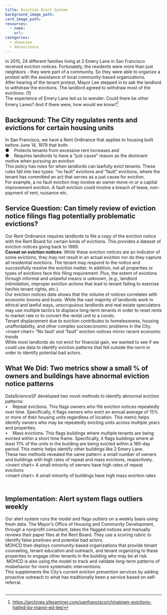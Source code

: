 ```yaml
---
title: Eviction Alert System
background_image_path:
card_image_path:
resources:
  - name:
    url:
categories:
  - showcase
  - datascience
---
```



In 2015, 24 different families living at 2 Emery Lane in San Francisco received eviction notices. Fortunately, the residents were more than just neighbors - they were part of a community. So they were able to organize a protest with the assistance of local community-based organizations.<br>After hearing of the tenant protest, Mayor Lee stepped in to ask the landlord to withdraw the evictions. The landlord agreed to withdraw most of the evictions. (1)<br>The experience of Emery Lane led us to wonder: Could there be other Emery Lanes? And if there were, how would we know?[^1]

## Background: The City regulates rents and evictions for certain housing units

In San Francisco, we have a Rent Ordinance that applies to housing built before June 14, 1979 that both:<br>● &nbsp; &nbsp;Protects tenants from excessive rent increases and<br>● &nbsp; &nbsp;Requires landlords to have a “just cause” reason as the dominant motive when pursuing an eviction<br>This policy has rules for when landlords can lawfully evict tenants. These rules fall into two types: “no fault” evictions and “fault” evictions, where the tenant has committed an act that serves as a just cause for eviction.<br>For example, a no fault eviction may involve an owner move-in or a capital improvement eviction. A fault eviction could involve a breach of lease, non-payment of rent, nuisance etc.

## Service Question: Can timely review of eviction notice filings flag potentially problematic evictions?

Our Rent Ordinance requires landlords to file a copy of the eviction notice with the Rent Board for certain kinds of evictions. This provides a dataset of eviction notices going back to 1989.<br>**Caveat on eviction notices**: While these eviction notices are an indicator of some evictions, they may not result in an actual eviction nor do they capture all residential evictions. The tenant may respond to the notice and successfully resolve the eviction matter. In addition, not all properties or types of evictions face this filing requirement. Plus, the extent of evictions through informal and unlawful means is unknown, (e.g., landlord intimidation, improper eviction actions that lead to tenant failing to exercise her/his tenant rights, etc.).<br>Our eviction notices data shows that the volume of notices correlates with economic booms and busts. While the vast majority of landlords work in ethical and lawful ways, unscrupulous landlords and real estate speculators may use multiple tactics to displace long-term tenants in order to reset rents to market rate or to convert the rental unit to a condo.<br>Tenant displacement due to eviction contributes to homelessness, housing unaffordability, and other complex socioeconomic problems in the City.<br>&lt;insert chart&gt; “No fault’ and “fault” eviction notices mirror recent economic trends<br>While most landlords do not evict for financial gain, we wanted to see if we could use data to identify eviction patterns that fell outside the norm in order to identify potential bad actors.

## What We Did: Two metrics show a small % of owners and buildings have abnormal eviction notice patterns

DataScienceSF developed two novel methods to identify abnormal eviction patterns:<br>• &nbsp; &nbsp;Repeat evictions. This flags owners who file eviction notices repeatedly over time. Specifically, it flags owners who evict an annual average of 15% or more of their housing units regardless of location. This metric helps identify owners who may be repeatedly evicting units across multiple years and properties.<br>• &nbsp; &nbsp;Mass evictions. This flags buildings where multiple tenants are being evicted within a short time frame. Specifically, it flags buildings where at least 11% of the units in the building are being evicted within a 180-day period. This metric helps identify other buildings like 2 Emery Lane.<br>These two methods revealed the same pattern: a small number of owners and buildings with high rates of repeat and mass evictions, respectively.<br>&lt;insert chart&gt; A small minority of owners have high rates of repeat evictions<br>&lt;insert chart&gt; A small minority of buildings have high mass eviction rates

## <br>Implementation: Alert system flags outliers weekly

Our alert system runs the model and flags outliers on a weekly basis using fresh data. The Mayor’s Office of Housing and Community Development, through a nonprofit consultant, takes the flagged notices and manually reviews their paper files at the Rent Board. They use a scoring rubric to identify false positives and potential bad actors.<br>MOHCD then deploys community-based organizations that provide tenant counseling, tenant education and outreach, and tenant organizing to these properties to engage other tenants in the building who may be at risk. &nbsp;MOHCD is also using the model to track and validate long-term patterns of misbehavior for more systematic interventions.<br>This supplements the City’s current eviction prevention services by adding proactive outreach to what has traditionally been a service based on self-referral.<br>&nbsp;
[^1]: https://archives.sfexaminer.com/sanfrancisco/chinatown-evictions-halted-by-mayor-ed-lee/